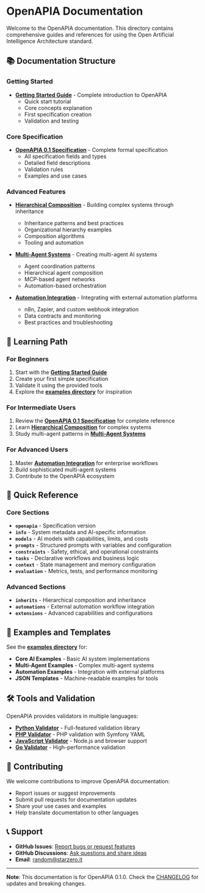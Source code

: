 # OpenAPIA Documentation

Welcome to the OpenAPIA documentation. This directory contains comprehensive guides and references for using the Open Artificial Intelligence Architecture standard.

## 📚 Documentation Structure

### Getting Started
- **[Getting Started Guide](getting-started.md)** - Complete introduction to OpenAPIA
  - Quick start tutorial
  - Core concepts explanation
  - First specification creation
  - Validation and testing

### Core Specification
- **[OpenAPIA 0.1 Specification](openapia-0.1-specification.md)** - Complete formal specification
  - All specification fields and types
  - Detailed field descriptions
  - Validation rules
  - Examples and use cases

### Advanced Features
- **[Hierarchical Composition](hierarchical-composition.md)** - Building complex systems through inheritance
  - Inheritance patterns and best practices
  - Organizational hierarchy examples
  - Composition algorithms
  - Tooling and automation

- **[Multi-Agent Systems](multi-agent-systems.md)** - Creating multi-agent AI systems
  - Agent coordination patterns
  - Hierarchical agent composition
  - MCP-based agent networks
  - Automation-based orchestration

- **[Automation Integration](automation-integration.md)** - Integrating with external automation platforms
  - n8n, Zapier, and custom webhook integration
  - Data contracts and monitoring
  - Best practices and troubleshooting

## 🎯 Learning Path

### For Beginners
1. Start with the **[Getting Started Guide](getting-started.md)**
2. Create your first simple specification
3. Validate it using the provided tools
4. Explore the **[examples directory](../examples/)** for inspiration

### For Intermediate Users
1. Review the **[OpenAPIA 0.1 Specification](openapia-0.1-specification.md)** for complete reference
2. Learn **[Hierarchical Composition](hierarchical-composition.md)** for complex systems
3. Study multi-agent patterns in **[Multi-Agent Systems](multi-agent-systems.md)**

### For Advanced Users
1. Master **[Automation Integration](automation-integration.md)** for enterprise workflows
2. Build sophisticated multi-agent systems
3. Contribute to the OpenAPIA ecosystem

## 🔧 Quick Reference

### Core Sections
- **`openapia`** - Specification version
- **`info`** - System metadata and AI-specific information
- **`models`** - AI models with capabilities, limits, and costs
- **`prompts`** - Structured prompts with variables and configuration
- **`constraints`** - Safety, ethical, and operational constraints
- **`tasks`** - Declarative workflows and business logic
- **`context`** - State management and memory configuration
- **`evaluation`** - Metrics, tests, and performance monitoring

### Advanced Sections
- **`inherits`** - Hierarchical composition and inheritance
- **`automations`** - External automation workflow integration
- **`extensions`** - Advanced capabilities and configurations

## 📖 Examples and Templates

See the **[examples directory](../examples/)** for:
- **Core AI Examples** - Basic AI system implementations
- **Multi-Agent Examples** - Complex multi-agent systems
- **Automation Examples** - Integration with external platforms
- **JSON Templates** - Machine-readable examples for tools

## 🛠️ Tools and Validation

OpenAPIA provides validators in multiple languages:
- **[Python Validator](../validators/python/)** - Full-featured validation library
- **[PHP Validator](../validators/php/)** - PHP validation with Symfony YAML
- **[JavaScript Validator](../validators/javascript/)** - Node.js and browser support
- **[Go Validator](../validators/go/)** - High-performance validation

## 🤝 Contributing

We welcome contributions to improve OpenAPIA documentation:
- Report issues or suggest improvements
- Submit pull requests for documentation updates
- Share your use cases and examples
- Help translate documentation to other languages

## 📞 Support

- **GitHub Issues**: [Report bugs or request features](https://github.com/FabioGuin/OpenAPIA/issues)
- **GitHub Discussions**: [Ask questions and share ideas](https://github.com/FabioGuin/OpenAPIA/discussions)
- **Email**: random@starzero.it

---

**Note**: This documentation is for OpenAPIA 0.1.0. Check the [CHANGELOG](../CHANGELOG.md) for updates and breaking changes.
